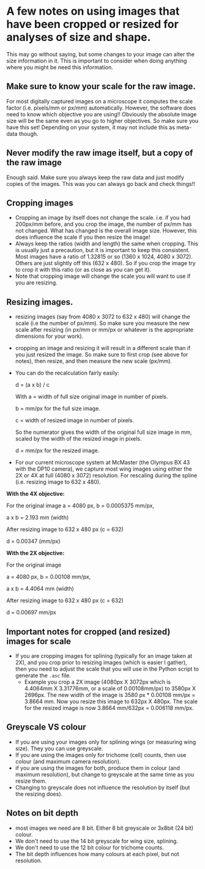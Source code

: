 # A few notes on using images that have been cropped or resized for analyses of size and shape.

This may go without saying, but some changes to your image can alter the size information in it. This is important to consider when doing anything where you might be need this information.

## Make sure to know your scale for the raw image.
For most digitally captured images on a microscope it computes the scale factor (i.e. pixels/mm or px/mm) automatically. However, the software does need to know which objective you are using!! Obviously the absolute image size will be the same even as you go to higher objectives. So make sure you have this set! Depending on your system, it may not include this as meta-data though. 

## **Never modify the raw image itself, but a copy of the raw image**
Enough said. Make sure you always keep the raw data and just modify copies of the images. This was you can always go back and check things!!

## Cropping images
- Cropping an image by itself does not change the scale. i.e. if you had 200px/mm before, and you crop the image, the number of px/mm has not changed. What has changed is the overall image size. However, this does influence the scale if you then resize the image!
- Always keep the ratios (width and length) the same when cropping. This is usually just a precaution, but it is important to keep this consistent. Most images have a ratio of 1.32815 or so (1360 x 1024, 4080 x 3072). Others are just slightly off this (632 x 480). So if you crop the image try to crop it with this ratio (or as close as you can get it).
- Note that cropping image will change the scale you will want to use if you are resizing.

## Resizing images.
- resizing images (say from 4080 x 3072 to 632 x 480) will change the scale (i.e the number of px/mm). So make sure you measure the new scale after resizing (in px/mm or mm/px or whatever is the appropriate dimensions for your work). 
- cropping an image and resizing it will result in a different scale than if you just resized the image. So make sure to first crop (see above for notes), then resize, and then measure the new scale (px/mm). 
- You can do the recalculation fairly easily:

  d = (a x b) / c
  
  With
  a = width of full size original image in number of pixels.
  
  b = mm/px for the full size image.
  
  c = width of resized image in number of pixels.
  
  So the numerator gives the width of the original full size image in mm, scaled by the width of the resized image in pixels.
  
  d = mm/px for the resized image.
  
- For our current microscope system at McMaster (the Olympus BX 43 with the DP10 camera), we capture most wing images using either the 2X or 4X at full (4080 x 3072) resolution. For rescaling during the spline (i.e. resizing image to 632 x 480).

 **With the 4X objective:**
 
 For the original image
 a = 4080 px, b = 0.0005375 mm/px,
 
 a x b = 2.193 mm (width)

After resizing image to 632 x 480 px (c = 632)

d =  0.00347 (mm/px)

**With the 2X objective:**

 For the original image
 
 a = 4080 px, b = 0.00108 mm/px,
 
 a x b = 4.4064 mm (width)

After resizing image to 632 x 480 px (c = 632)

d =  0.00697 mm/px


## **Important notes for cropped (and resized) images for scale**

- If you are cropping images for splining (typically for an image taken at 2X), and you crop prior to resizing images (which is easier I gather), then you need to adjust the scale that you will use in the Python script to generate the `.asc` file. 
    - Example you crop a 2X image (4080px X 3072px which is 4.4064mm X 3.31776mm, or a scale of 0.00108mm/px) to 3580px X 2696px. The new width of the image is 3580 px * 0.00108 mm/px = 3.8664 mm. Now you resize this image to 632px X 480px. The scale for the resized image is now 3.8664 mm/632px = 0.006118 mm/px.
    
## Greyscale VS colour
- If you are using your images only for splining wings (or measuring wing size). They you can use greyscale.
- If you are using the images only for trichome (cell) counts, then use colour (and maximum camera resolution). 
- if you are using the images for both, produce them in colour (and maximum resolution), but change to greyscale at the same time as you resize them.
- Changing to greyscale does not influence the resolution by itself (but the resizing does).

## Notes on bit depth
- most images we need are 8 bit. Either 8 bit greyscale or 3x8bit (24 bit) colour.
- We don't need to use the 14 bit greyscale for wing size, splining. 
- We don't need to use the 12 bit colour for trichome counts.
- The bit depth influences how many colours at each pixel, but not resolution.
